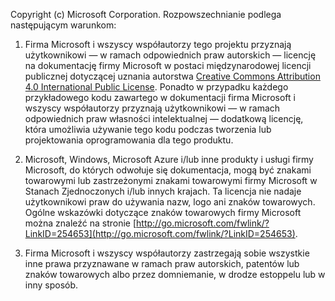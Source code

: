 Copyright (c) Microsoft Corporation.  Rozpowszechnianie podlega następującym warunkom:
 
1. Firma Microsoft i wszyscy współautorzy tego projektu przyznają użytkownikowi — w ramach odpowiednich praw autorskich — licencję na dokumentację firmy Microsoft w postaci międzynarodowej licencji publicznej dotyczącej uznania autorstwa [Creative Commons Attribution 4.0 International Public License](http://creativecommons.org/licenses/by/4.0/legalcode).  Ponadto w przypadku każdego przykładowego kodu zawartego w dokumentacji firma Microsoft i wszyscy współautorzy przyznają użytkownikowi — w ramach odpowiednich praw własności intelektualnej — dodatkową licencję, która umożliwia używanie tego kodu podczas tworzenia lub projektowania oprogramowania dla tego produktu.
 
2.  Microsoft, Windows, Microsoft Azure i/lub inne produkty i usługi firmy Microsoft, do których odwołuje się dokumentacja, mogą być znakami towarowymi lub zastrzeżonymi znakami towarowymi firmy Microsoft w Stanach Zjednoczonych i/lub innych krajach. Ta licencja nie nadaje użytkownikowi praw do używania nazw, logo ani znaków towarowych. Ogólne wskazówki dotyczące znaków towarowych firmy Microsoft można znaleźć na stronie [http://go.microsoft.com/fwlink/?LinkID=254653](http://go.microsoft.com/fwlink/?LinkID=254653).
 
3.  Firma Microsoft i wszyscy współautorzy zastrzegają sobie wszystkie inne prawa przyznawane w ramach praw autorskich, patentów lub znaków towarowych albo przez domniemanie, w drodze estoppelu lub w inny sposób.
